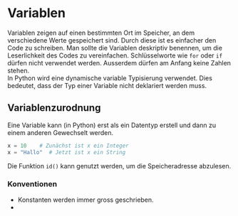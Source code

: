 # Variablen
Variablen zeigen auf einen bestimmten Ort im Speicher, an dem verschiedene Werte gespeichert sind.
Durch diese ist es einfacher den Code zu schreiben. Man sollte die Variablen deskriptiv benennen, um die Leserlichkeit des Codes zu vereinfachen. Schlüsselworte wie `for` oder `if` dürfen nicht verwendet werden. Ausserdem dürfen am Anfang keine Zahlen stehen.
<br>
In Python wird eine dynamische variable Typisierung verwendet. Dies bedeutet, dass der Typ einer Variable nicht deklariert werden muss. 
## Variablenzurodnung
Eine Variable kann (in Python) erst als ein Datentyp erstell und dann zu einem anderen Gewechselt werden.
```Python
x = 10    # Zunächst ist x ein Integer
x = "Hallo"  # Jetzt ist x ein String
```
Die Funktion `id()` kann genutzt werden, um die Speicheradresse abzulesen.

### Konventionen
- Konstanten werden immer gross geschrieben.
- 